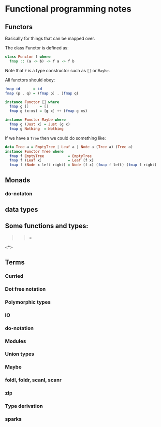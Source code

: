 # Functional programming notes

## Functors
Basically for things that can be mapped over. 

The class Functor is defined as: 
```haskell
class Functor f where 
  fmap :: (a -> b) -> f a -> f b
```
Note that `f` is a type constructor such as `[]` or `Maybe`.

All functors should obey:
```haskell
fmap id      = id
fmap (p . q) = (fmap p) . (fmap q)
```

```haskell
instance Functor [] where 
  fmap g []     = []
  fmap g (x:xs) = [g x] ++ (fmap g xs)
```

```haskell
instance Functor Maybe where 
  fmap g (Just x) = Just (g x)
  fmap g Nothing  = Nothing
```

If we have a `Tree` then we could do something like:
```haskell
data Tree a = EmptyTree | Leaf a | Node a (Tree a) (Tree a) 
instance Functor Tree where
  fmap f EmptyTree           = EmptyTree
  fmap f (Leaf x)            = Leaf (f x)
  fmap f (Node x left right) = Node (f x) (fmap f left) (fmap f right)
```

## Monads 

### do-notaton

## data types

## Some functions and types:
>>= 
>>
<*>

## Terms

### Curried

### Dot free notation

### Polymorphic types

### IO

### do-notation

### Modules

### Union types

### Maybe

### foldl, foldr, scanl, scanr

### zip

### Type derivation

### sparks
